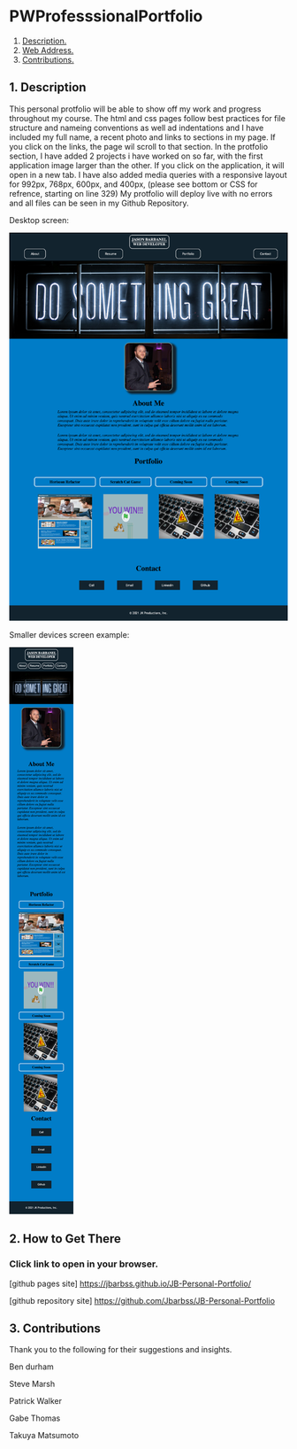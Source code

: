 # PWProfesssionalPortfolio

1. [ Description. ](#desc)
2. [ Web Address. ](#web-address)
3. [ Contributions. ](#contributions)


<a name="desc"></a>
## 1. Description


This personal protfolio will be able to show off my work and progress throughout my course.
The html and css pages follow best practices for file structure and nameing conventions as well ad indentations and
I have included my full name, a recent photo and links to sections in my page.
If you click on the links, the page wil scroll to that section.
In the protfolio section, I have added 2 projects i have worked on so far, with the first application image larger than the other. If you click on the application, it will open in a new tab.
I have also added media queries with a responsive layout for 992px, 768px, 600px, and 400px, (please see bottom or CSS for refrence, starting on line 329)
My protfolio will deploy live with no errors and all files can be seen in my Github Repository.


Desktop screen:

![Top-Page-Area](assets/images/full_Design_Portfolio.png "Top-Page-Area")

Smaller devices screen example:

![Top-Page-Area](assets/images/400-px-JB-Personal-Portfolio.png "Top-Page-Area")

<a name="web-address"></a>
## 2. How to Get There

### Click link to open in your browser.


[github pages site] https://jbarbss.github.io/JB-Personal-Portfolio/

[github repository site] https://github.com/Jbarbss/JB-Personal-Portfolio


<a name="contributions"></a>
## 3. Contributions
Thank you to the following for their suggestions and insights.

Ben durham

Steve Marsh

Patrick Walker

Gabe Thomas

Takuya Matsumoto
